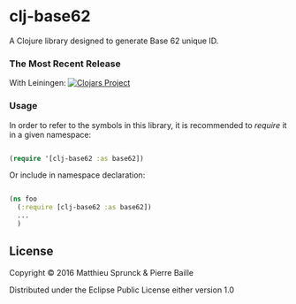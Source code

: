 clj-base62
==========

A Clojure library designed to generate Base 62 unique ID.

### The Most Recent Release

With Leiningen:
[![Clojars Project](http://clojars.org/msprunck/clj-base62/latest-version.svg)](http://clojars.org/msprunck/clj-base62)

### Usage

In order to refer to the symbols in this library, it is recommended to
*require* it in a given namespace:

```clojure

(require '[clj-base62 :as base62])
```

Or include in namespace declaration:


```clojure

(ns foo
  (:require [clj-base62 :as base62])
  ...
  )

```

## License

Copyright © 2016 Matthieu Sprunck & Pierre Baille

Distributed under the Eclipse Public License either version 1.0
